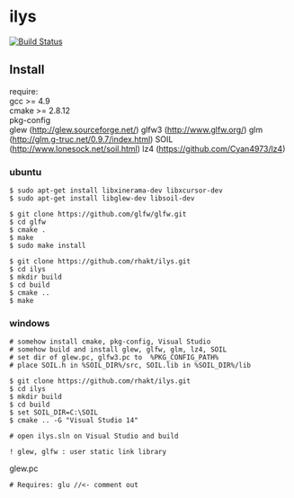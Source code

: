 # ilys

[![Build Status](https://drone.io/github.com/rhakt/ilys/status.png)](https://drone.io/github.com/rhakt/ilys/latest)


## Install

require:  
gcc >= 4.9  
cmake >= 2.8.12  
pkg-config  
glew (http://glew.sourceforge.net/)
glfw3 (http://www.glfw.org/) 
glm (http://glm.g-truc.net/0.9.7/index.html)
SOIL (http://www.lonesock.net/soil.html)
lz4 (https://github.com/Cyan4973/lz4)

### ubuntu

    $ sudo apt-get install libxinerama-dev libxcursor-dev
    $ sudo apt-get install libglew-dev libsoil-dev
    
    $ git clone https://github.com/glfw/glfw.git
    $ cd glfw
    $ cmake .
    $ make
    $ sudo make install
    
    $ git clone https://github.com/rhakt/ilys.git
    $ cd ilys
    $ mkdir build
    $ cd build
    $ cmake ..
    $ make
    
### windows
    
    # somehow install cmake, pkg-config, Visual Studio
    # somehow build and install glew, glfw, glm, lz4, SOIL
    # set dir of glew.pc, glfw3.pc to  %PKG_CONFIG_PATH%
    # place SOIL.h in %SOIL_DIR%/src, SOIL.lib in %SOIL_DIR%/lib
    
    $ git clone https://github.com/rhakt/ilys.git
    $ cd ilys
    $ mkdir build
    $ cd build
    $ set SOIL_DIR=C:\SOIL
    $ cmake .. -G "Visual Studio 14"
    
    # open ilys.sln on Visual Studio and build
    
    ! glew, glfw : user static link library
    
glew.pc
    
    # Requires: glu //<- comment out

